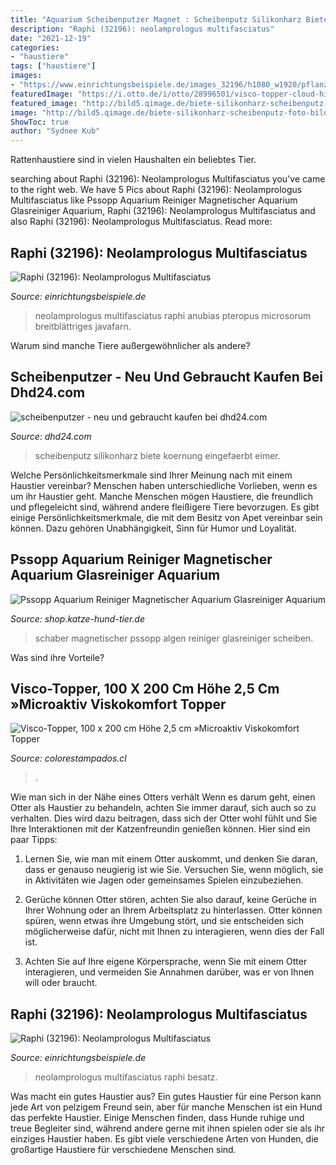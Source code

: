 ```yaml
---
title: "Aquarium Scheibenputzer Magnet : Scheibenputz Silikonharz Biete Koernung Eingefaerbt Eimer"
description: "Raphi (32196): neolamprologus multifasciatus"
date: "2021-12-19"
categories:
- "haustiere"
tags: ["haustiere"]
images:
- "https://www.einrichtungsbeispiele.de/images_32196/h1080_w1920/pflanzen-im-aquarium-neolamprologus-multifasciatus__ca0309d8957380d9dc3a69a5d2754c3c.jpg"
featuredImage: "https://i.otto.de/i/otto/28996501/visco-topper-cloud-hilding-sweden-raumgewicht-50-hoehe-5-cm.jpg"
featured_image: "http://bild5.qimage.de/biete-silikonharz-scheibenputz-foto-bild-88620195.jpg"
image: "http://bild5.qimage.de/biete-silikonharz-scheibenputz-foto-bild-88620195.jpg"
ShowToc: true
author: "Sydnee Kub"
---
```



Rattenhaustiere sind in vielen Haushalten ein beliebtes Tier.

	

		
searching about Raphi (32196): Neolamprologus Multifasciatus you've came to the right web. We have 5 Pics about Raphi (32196): Neolamprologus Multifasciatus like Pssopp Aquarium Reiniger Magnetischer Aquarium Glasreiniger Aquarium, Raphi (32196): Neolamprologus Multifasciatus and also Raphi (32196): Neolamprologus Multifasciatus. Read more:
		
    
## Raphi (32196): Neolamprologus Multifasciatus

<img loading=lazy src="https://www.einrichtungsbeispiele.de/images_32196/h1080_w1920/pflanzen-im-aquarium-neolamprologus-multifasciatus__ca0309d8957380d9dc3a69a5d2754c3c.jpg" onerror="this.onerror=null;this.src='https://tse3.mm.bing.net/th?id=OIP.-jcyvcxGdWfkhlohZHiWswHaE7&amp;pid=15.1';" alt="Raphi (32196): Neolamprologus Multifasciatus">

_Source: einrichtungsbeispiele.de_

>neolamprologus multifasciatus raphi anubias pteropus microsorum breitblättriges javafarn. 

	

Warum sind manche Tiere außergewöhnlicher als andere?

    
## Scheibenputzer - Neu Und Gebraucht Kaufen Bei Dhd24.com

<img loading=lazy src="http://bild5.qimage.de/biete-silikonharz-scheibenputz-foto-bild-88620195.jpg" onerror="this.onerror=null;this.src='https://tse3.mm.bing.net/th?id=OIP.sUqJPUBXKOLWLwi4aDWxFAHaFj&amp;pid=15.1';" alt="scheibenputzer - neu und gebraucht kaufen bei dhd24.com">

_Source: dhd24.com_

>scheibenputz silikonharz biete koernung eingefaerbt eimer. 

	

Welche Persönlichkeitsmerkmale sind Ihrer Meinung nach mit einem Haustier vereinbar?
Menschen haben unterschiedliche Vorlieben, wenn es um ihr Haustier geht. Manche Menschen mögen Haustiere, die freundlich und pflegeleicht sind, während andere fleißigere Tiere bevorzugen. Es gibt einige Persönlichkeitsmerkmale, die mit dem Besitz von Apet vereinbar sein können. Dazu gehören Unabhängigkeit, Sinn für Humor und Loyalität.

    
## Pssopp Aquarium Reiniger Magnetischer Aquarium Glasreiniger Aquarium

<img loading=lazy src="https://images-na.ssl-images-amazon.com/images/I/3153Fu6HYbL.jpg" onerror="this.onerror=null;this.src='https://tse2.mm.bing.net/th?id=OIP.rQN4UUljz5aekBHRw7MVcAHaHa&amp;pid=15.1';" alt="Pssopp Aquarium Reiniger Magnetischer Aquarium Glasreiniger Aquarium">

_Source: shop.katze-hund-tier.de_

>schaber magnetischer pssopp algen reiniger glasreiniger scheiben. 

	

Was sind ihre Vorteile?

    
## Visco-Topper, 100 X 200 Cm Höhe 2,5 Cm »Microaktiv Viskokomfort Topper

<img loading=lazy src="https://i.otto.de/i/otto/28996501/visco-topper-cloud-hilding-sweden-raumgewicht-50-hoehe-5-cm.jpg" onerror="this.onerror=null;this.src='https://tse2.mm.bing.net/th?id=OIP.cxmswjZzUoQHAPBGJPnQEQHaDo&amp;pid=15.1';" alt="Visco-Topper, 100 x 200 cm Höhe 2,5 cm »Microaktiv Viskokomfort Topper">

_Source: colorestampados.cl_

>. 

	

Wie man sich in der Nähe eines Otters verhält
Wenn es darum geht, einen Otter als Haustier zu behandeln, achten Sie immer darauf, sich auch so zu verhalten. Dies wird dazu beitragen, dass sich der Otter wohl fühlt und Sie Ihre Interaktionen mit der Katzenfreundin genießen können. Hier sind ein paar Tipps:
1. Lernen Sie, wie man mit einem Otter auskommt, und denken Sie daran, dass er genauso neugierig ist wie Sie. Versuchen Sie, wenn möglich, sie in Aktivitäten wie Jagen oder gemeinsames Spielen einzubeziehen.

2. Gerüche können Otter stören, achten Sie also darauf, keine Gerüche in Ihrer Wohnung oder an Ihrem Arbeitsplatz zu hinterlassen. Otter können spüren, wenn etwas ihre Umgebung stört, und sie entscheiden sich möglicherweise dafür, nicht mit Ihnen zu interagieren, wenn dies der Fall ist.

3. Achten Sie auf Ihre eigene Körpersprache, wenn Sie mit einem Otter interagieren, und vermeiden Sie Annahmen darüber, was er von Ihnen will oder braucht.

    
## Raphi (32196): Neolamprologus Multifasciatus

<img loading=lazy src="https://www.einrichtungsbeispiele.de/images_32196/h1080_w1920/technik-im-aquarium-neolamprologus-multifasciatus__cb2964916865bb2809bd0ec1e2f29884.jpg" onerror="this.onerror=null;this.src='https://tse2.mm.bing.net/th?id=OIP.OVzjK89-bl21ur8VxnXZdgHaE7&amp;pid=15.1';" alt="Raphi (32196): Neolamprologus Multifasciatus">

_Source: einrichtungsbeispiele.de_

>neolamprologus multifasciatus raphi besatz. 

	

Was macht ein gutes Haustier aus?
Ein gutes Haustier für eine Person kann jede Art von pelzigem Freund sein, aber für manche Menschen ist ein Hund das perfekte Haustier. Einige Menschen finden, dass Hunde ruhige und treue Begleiter sind, während andere gerne mit ihnen spielen oder sie als ihr einziges Haustier haben. Es gibt viele verschiedene Arten von Hunden, die großartige Haustiere für verschiedene Menschen sind.

